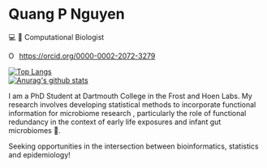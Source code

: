 # Quang P Nguyen
:computer: 🧬 Computational Biologist   

<div itemscope itemtype="https://schema.org/Person"><a itemprop="sameAs" content="https://orcid.org/0000-0002-2072-3279" href="https://orcid.org/0000-0002-2072-3279" target="orcid.widget" rel="me noopener noreferrer" style="vertical-align:top;"><img src="https://orcid.org/sites/default/files/images/orcid_16x16.png" style="width:1em;margin-right:.5em;" alt="ORCID iD icon">https://orcid.org/0000-0002-2072-3279</a></div>  

[![Top Langs](https://github-readme-stats.vercel.app/api/top-langs/?username=qpmnguyen&hide=html,jupyter%20notebook,javascript,css&layout=compact)](https://github.com/qpmnguyen/github-readme-stats)  
[![Anurag's github stats](https://github-readme-stats.vercel.app/api?username=qpmnguyen&show_icons=true)](https://github.com/qpmnguyen/github-readme-stats)

I am a PhD Student at Dartmouth College in the Frost and Hoen Labs. My research involves developing statistical methods to incorporate functional information for microbiome research , particularly the role of functional redundancy in the context of early life exposures and infant gut microbiomes 🦠.  

Seeking opportunities in the intersection between bioinformatics, statistics and epidemiology!


